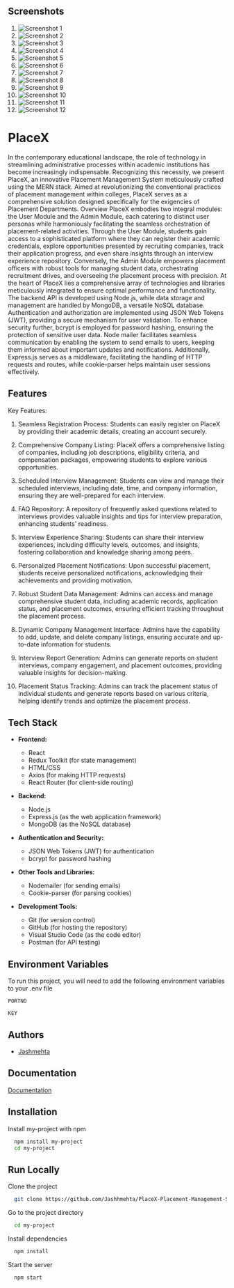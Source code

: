 ## Screenshots

1. ![Screenshot 1](https://drive.google.com/uc?id=1PHad1i7O1ZIwmC_bw1WqZJAIeuWw8atz)
2. ![Screenshot 2](https://drive.google.com/uc?id=1kd_iAp2kLYEjjUfLtnzmHPmluTxh63vz)
3. ![Screenshot 3](https://drive.google.com/uc?id=1iPKTH_o5S6fZsggqKHACE9CrZtRXylHD)
4. ![Screenshot 4](https://drive.google.com/uc?id=1_ymdSPuBByN_GZupSsXfC3tCklioEzf2)
5. ![Screenshot 5](https://drive.google.com/uc?id=1U73tMQatPZ3JDR5E3AgRSIxukZ0k9faz)
6. ![Screenshot 6](https://drive.google.com/uc?id=1LprXx3bFmcVNjkXVu4H_bceQzA0S-ldH)
7. ![Screenshot 7](https://drive.google.com/uc?id=1bi_xR59A0guLGA7uHttec250meI5Rks4)
8. ![Screenshot 8](https://drive.google.com/uc?id=1_NGkrq8a_lTh5f6xR3taaMlLyVrtTm6o)
9. ![Screenshot 9](https://drive.google.com/uc?id=10-UfStHSsUh8RTxcRfFvupFL1AupUuj-)
10. ![Screenshot 10](https://drive.google.com/uc?id=1167R9S_YbDHXkivV1kfw0lFgFOqDmf8t)
11. ![Screenshot 11](https://drive.google.com/uc?id=1DKgX1AF4vHNJtGJ4uTgU0xUpsTm8TOiF)
12. ![Screenshot 12](https://drive.google.com/uc?id=1B1W6WKzrRjXKhCjvwo4_XKpYO8yNcdg_)


# PlaceX

In the contemporary educational landscape, the role of technology in streamlining administrative 
processes within academic institutions has become increasingly indispensable. Recognizing this 
necessity, we present PlaceX, an innovative Placement Management System meticulously crafted 
using the MERN stack. Aimed at revolutionizing the conventional practices of placement 
management within colleges, PlaceX serves as a comprehensive solution designed specifically for 
the exigencies of Placement Departments. Overview PlaceX embodies two integral modules: the 
User Module and the Admin Module, each catering to distinct user personas while harmoniously 
facilitating the seamless orchestration of placement-related activities. Through the User Module, 
students gain access to a sophisticated platform where they can register their academic credentials, 
explore opportunities presented by recruiting companies, track their application progress, and even 
share insights through an interview experience repository. Conversely, the Admin Module 
empowers placement officers with robust tools for managing student data, orchestrating 
recruitment drives, and overseeing the placement process with precision. At the heart of PlaceX 
lies a comprehensive array of technologies and libraries meticulously integrated to ensure optimal 
performance and functionality. The backend API is developed using Node.js, while data storage 
and management are handled by MongoDB, a versatile NoSQL database. Authentication and 
authorization are implemented using JSON Web Tokens (JWT), providing a secure mechanism 
for user validation. To enhance security further, bcrypt is employed for password hashing, ensuring 
the protection of sensitive user data. Node mailer facilitates seamless communication by enabling 
the system to send emails to users, keeping them informed about important updates and 
notifications. Additionally, Express.js serves as a middleware, facilitating the handling of HTTP 
requests and routes, while cookie-parser helps maintain user sessions effectively.

## Features

Key Features:

1. Seamless Registration Process: Students can easily register on PlaceX by providing their academic details, creating an account securely.

2. Comprehensive Company Listing: PlaceX offers a comprehensive listing of companies, including job descriptions, eligibility criteria, and compensation packages, empowering students to explore various opportunities.

3. Scheduled Interview Management: Students can view and manage their scheduled interviews, including date, time, and company information, ensuring they are well-prepared for each interview.

4. FAQ Repository: A repository of frequently asked questions related to interviews provides valuable insights and tips for interview preparation, enhancing students' readiness.

5. Interview Experience Sharing: Students can share their interview experiences, including difficulty levels, outcomes, and insights, fostering collaboration and knowledge sharing among peers.

6. Personalized Placement Notifications: Upon successful placement, students receive personalized notifications, acknowledging their achievements and providing motivation.

7. Robust Student Data Management: Admins can access and manage comprehensive student data, including academic records, application status, and placement outcomes, ensuring efficient tracking throughout the placement process.

8. Dynamic Company Management Interface: Admins have the capability to add, update, and delete company listings, ensuring accurate and up-to-date information for students.

9. Interview Report Generation: Admins can generate reports on student interviews, company engagement, and placement outcomes, providing valuable insights for decision-making.

10. Placement Status Tracking: Admins can track the placement status of individual students and generate reports based on various criteria, helping identify trends and optimize the placement process.


## Tech Stack

- **Frontend:**
  - React
  - Redux Toolkit (for state management)
  - HTML/CSS
  - Axios (for making HTTP requests)
  - React Router (for client-side routing)
  
- **Backend:**
  - Node.js
  - Express.js (as the web application framework)
  - MongoDB (as the NoSQL database)
  
- **Authentication and Security:**
  - JSON Web Tokens (JWT) for authentication
  - bcrypt for password hashing
  
- **Other Tools and Libraries:**
  - Nodemailer (for sending emails)
  - Cookie-parser (for parsing cookies)
  
- **Development Tools:**
  - Git (for version control)
  - GitHub (for hosting the repository)
  - Visual Studio Code (as the code editor)
  - Postman (for API testing)

## Environment Variables

To run this project, you will need to add the following environment variables to your .env file

`PORTNO`

`KEY`


## Authors

- [Jashmehta](https://www.github.com/Jashhmehta)


## Documentation

[Documentation](https://drive.google.com/file/d/14m90cazrFRmoZK9SeDl6klkimJmssWpe/view?usp=sharing)


## Installation

Install my-project with npm

```bash
  npm install my-project
  cd my-project
```
    
## Run Locally

Clone the project

```bash
  git clone https://github.com/Jashhmehta/PlaceX-Placement-Management-System.git
```

Go to the project directory

```bash
  cd my-project
```

Install dependencies

```bash
  npm install
```

Start the server

```bash
  npm start
```

